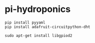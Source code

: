 # pi-hydroponics

    pip install pyyaml
    pip install adafruit-circuitpython-dht

    sudo apt-get install libgpiod2


